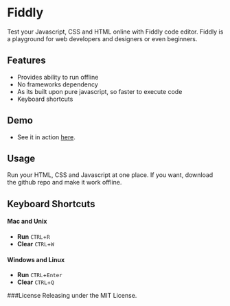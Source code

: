 Fiddly
========

Test your Javascript, CSS and HTML online with Fiddly code editor. Fiddly is a playground for web developers and designers or even beginners.

## Features
* Provides ability to run offline
* No frameworks dependency
* As its built upon pure javascript, so faster to execute code
* Keyboard shortcuts

## Demo
* See it in action [here](http://scaledrop.com).

## Usage
Run your HTML, CSS and Javascript at one place. If you want, download the github repo and make it work offline.

## Keyboard Shortcuts
#### Mac and Unix
* <strong>Run</strong> <code>CTRL</code>+<code>R</code>
* <strong>Clear</strong> <code>CTRL</code>+<code>W</code>

#### Windows and Linux
* <strong>Run</strong> <code>CTRL</code>+<code>Enter</code>
* <strong>Clear</strong> <code>CTRL</code>+<code>Q</code>

###License
Releasing under the MIT License.

